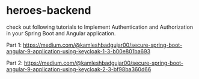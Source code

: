 # heroes-backend

check out following tutorials to Implement Authentication and Authorization in your Spring Boot and Angular application. 

Part 1: https://medium.com/@kamleshbadgujar00/secure-spring-boot-angular-9-application-using-keycloak-1-3-b00e801ba693 

Part 2: https://medium.com/@kamleshbadgujar00/secure-spring-boot-angular-9-application-using-keycloak-2-3-bf98ba360d66
